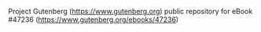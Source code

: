 Project Gutenberg (https://www.gutenberg.org) public repository for eBook #47236 (https://www.gutenberg.org/ebooks/47236)
